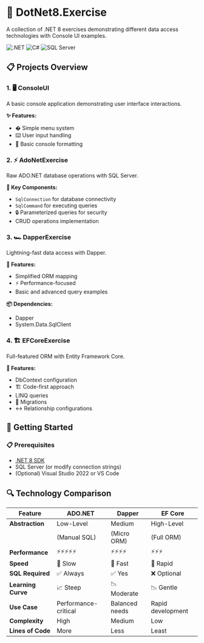 # 🚀 DotNet8.Exercise

A collection of .NET 8 exercises demonstrating different data access technologies with Console UI examples.

![.NET](https://img.shields.io/badge/.NET-8-512BD4?logo=dotnet)
![C#](https://img.shields.io/badge/C%23-12-239120?logo=c-sharp)
![SQL Server](https://img.shields.io/badge/SQL_Server-2022-CC2927?logo=microsoft-sql-server)

## 📋 Projects Overview

### 1. 🖥️ ConsoleUI
A basic console application demonstrating user interface interactions.

**✨ Features:**
- � Simple menu system
- ⌨️ User input handling
- 🎨 Basic console formatting

### 2. ⚡ AdoNetExercise
Raw ADO.NET database operations with SQL Server.

**🔑 Key Components:**
- `SqlConnection` for database connectivity
- `SqlCommand` for executing queries
- 🔒 Parameterized queries for security
- CRUD operations implementation

### 3. 🏎️ DapperExercise
Lightning-fast data access with Dapper.

**🚀 Features:**
- Simplified ORM mapping
- ⚡ Performance-focused
- Basic and advanced query examples

**📦 Dependencies:**
- Dapper
- System.Data.SqlClient

### 4. 🏗️ EFCoreExercise
Full-featured ORM with Entity Framework Core.

**🌉 Features:**
- DbContext configuration
- 🏗️ Code-first approach
- LINQ queries
- 🏃 Migrations
- ↔️ Relationship configurations

## 🚦 Getting Started

### 📋 Prerequisites
- [.NET 8 SDK](https://dotnet.microsoft.com/download)
- SQL Server (or modify connection strings)
- (Optional) Visual Studio 2022 or VS Code

## 🔍 Technology Comparison

| Feature           | ADO.NET         | Dapper          | EF Core         |
|-------------------|-----------------|-----------------|-----------------|
| **Abstraction**   | Low-Level       | Medium          | High-Level      |
|                   | (Manual SQL)    | (Micro ORM)     | (Full ORM)      |
| **Performance**   | ⚡⚡⚡⚡⚡        | ⚡⚡⚡⚡          | ⚡⚡⚡            |
| **Speed**         | 🐢 Slow         | 🐇 Fast         | 🚀 Rapid        |
| **SQL Required**  | ✅ Always       | ✅ Yes          | ❌ Optional     |
| **Learning Curve**| 📈 Steep        | 📉 Moderate     | 📉 Gentle       |
| **Use Case**      | Performance-critical | Balanced needs | Rapid development |
| **Complexity**    | High            | Medium          | Low             |
| **Lines of Code** | More            | Less            | Least           |



 
